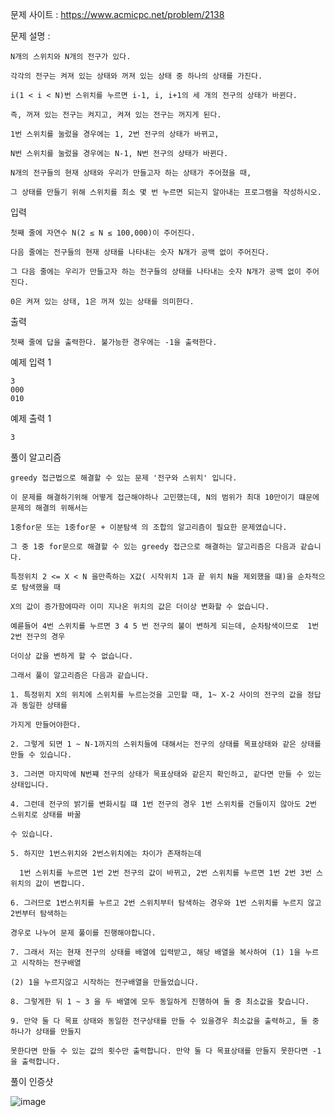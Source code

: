 문제 사이트 : https://www.acmicpc.net/problem/2138

문제 설명 :

    N개의 스위치와 N개의 전구가 있다. 
    
    각각의 전구는 켜져 있는 상태와 꺼져 있는 상태 중 하나의 상태를 가진다.
    
    i(1 < i < N)번 스위치를 누르면 i-1, i, i+1의 세 개의 전구의 상태가 바뀐다.
    
    즉, 꺼져 있는 전구는 켜지고, 켜져 있는 전구는 꺼지게 된다. 
    
    1번 스위치를 눌렀을 경우에는 1, 2번 전구의 상태가 바뀌고,
    
    N번 스위치를 눌렀을 경우에는 N-1, N번 전구의 상태가 바뀐다.

    N개의 전구들의 현재 상태와 우리가 만들고자 하는 상태가 주어졌을 때, 
    
    그 상태를 만들기 위해 스위치를 최소 몇 번 누르면 되는지 알아내는 프로그램을 작성하시오.

입력

    첫째 줄에 자연수 N(2 ≤ N ≤ 100,000)이 주어진다. 
    
    다음 줄에는 전구들의 현재 상태를 나타내는 숫자 N개가 공백 없이 주어진다. 
    
    그 다음 줄에는 우리가 만들고자 하는 전구들의 상태를 나타내는 숫자 N개가 공백 없이 주어진다. 
    
    0은 켜져 있는 상태, 1은 꺼져 있는 상태를 의미한다.

출력

    첫째 줄에 답을 출력한다. 불가능한 경우에는 -1을 출력한다.

예제 입력 1 

    3
    000
    010
    
예제 출력 1

    3
    
풀이 알고리즘

    greedy 접근법으로 해결할 수 있는 문제 '전구와 스위치' 입니다.
    
    이 문제를 해결하기위해 어떻게 접근해야하나 고민했는데, N의 범위가 최대 10만이기 떄문에 문제의 해결의 위해서는
    
    1중for문 또는 1중for문 + 이분탐색 의 조합의 알고리즘이 필요한 문제였습니다.
    
    그 중 1중 for문으로 해결할 수 있는 greedy 접근으로 해결하는 알고리즘은 다음과 같습니다.
    
    특정위치 2 <= X < N 을만족하는 X값( 시작위치 1과 끝 위치 N을 제외했을 떄)을 순차적으로 탐색했을 때
    
    X의 값이 증가함에따라 이미 지나온 위치의 값은 더이상 변화할 수 없습니다.
    
    예륻들어 4번 스위치를 누르면 3 4 5 번 전구의 불이 변하게 되는데, 순차탐색이므로  1번 2번 전구의 경우 
    
    더이상 값을 변하게 할 수 없습니다.
    
    그래서 풀이 알고리즘은 다음과 같습니다.
    
    1. 특정위치 X의 위치에 스위치를 누르는것을 고민할 때, 1~ X-2 사이의 전구의 값을 정답과 동일한 상태를
    
    가지게 만들어야한다.
    
    2. 그렇게 되면 1 ~ N-1까지의 스위치들에 대해서는 전구의 상태를 목표상태와 같은 상태를 만들 수 있습니다.
    
    3. 그러면 마지막에 N번쨰 전구의 상태가 목표상태와 같은지 확인하고, 같다면 만들 수 있는 상태입니다.
    
    4. 그런데 전구의 밝기를 변화시킬 떄 1번 전구의 경우 1번 스위치를 건들이지 않아도 2번 스위치로 상태를 바꿀
    
    수 있습니다.
    
    5. 하지만 1번스위치와 2번스위치에는 차이가 존재하는데
    
      1번 스위치를 누르면 1번 2번 전구의 값이 바뀌고, 2번 스위치를 누르면 1번 2번 3번 스위치의 값이 변합니다.
      
    6. 그러므로 1번스위치를 누르고 2번 스위치부터 탐색하는 경우와 1번 스위치를 누르지 않고 2번부터 탐색하는
    
    경우로 나누어 문제 풀이를 진행해야합니다.
    
    7. 그래서 저는 현재 전구의 상태를 배열에 입력받고, 해당 배열을 복사하여 (1) 1을 누르고 시작하는 전구배열
    
    (2) 1을 누르지않고 시작하는 전구배열을 만들었습니다.
    
    8. 그렇게한 뒤 1 ~ 3 을 두 배열에 모두 동일하게 진행하여 둘 중 최소값을 찾습니다.
    
    9. 만약 둘 다 목표 상태와 동일한 전구상태를 만들 수 있을경우 최소값을 출력하고, 둘 중 하나가 상태를 만들지
    
    못한다면 만들 수 있는 값의 횟수만 출력합니다. 만약 둘 다 목표상태를 만들지 못한다면 -1을 출력합니다.
    
풀이 인증샷 

![image](https://user-images.githubusercontent.com/57944215/210571877-ad74fb5a-85d3-4516-a249-0adb84f6187e.png)

    
